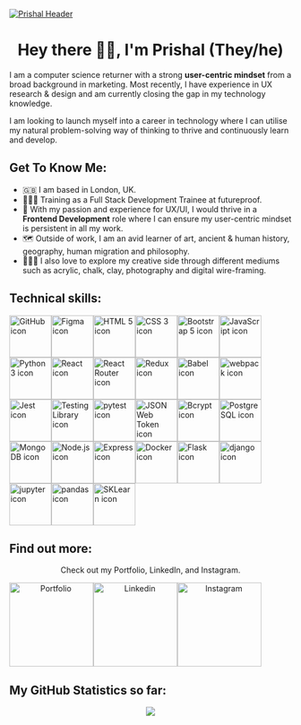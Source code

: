 [![Prishal Header](https://prish.al/images/github-header/PrishalMakwanaHeader1.png "Header")](https://prish.al/)

<h1 align="center">Hey there 👋🏼, I'm Prishal (They/he)</h1>

I am a computer science returner with a strong <strong>user-centric mindset</strong> from a broad background in marketing. Most recently, I have experience in UX research & design and am currently closing the gap in my technology knowledge.

I am looking to launch myself into a career in technology where I can utilise my natural problem-solving way of thinking to thrive and continuously learn and develop.

<h2> Get To Know Me:</h2>

- 🇬🇧 I am based in London, UK.
- 👨🏽‍💻 Training as a Full Stack Development Trainee at futureproof.
- 📱 With my passion and experience for UX/UI, I would thrive in a <strong>Frontend Development</strong> role where I can ensure my user-centric mindset is persistent in all my work. 
- 🗺 Outside of work, I am an avid learner of art, ancient & human history, geography, human migration and philosophy.
- 🧑🏽‍🎨 I also love to explore my creative side through different mediums such as acrylic, chalk, clay, photography and digital wire-framing.

<h2> Technical skills:</h2>

<img src="https://prish.al/images/github-tech-skill/github.png" alt="GitHub icon" width="75px"><img src="https://prish.al/images/github-tech-skill/figma.png" alt="Figma icon" width="75px"><img src="https://prish.al/images/github-tech-skill/html.png" alt="HTML 5 icon" width="75px"><img src="https://prish.al/images/github-tech-skill/css.png" alt="CSS 3 icon" width="75px"><img src="https://prish.al/images/github-tech-skill/bootstrap.png" alt="Bootstrap 5 icon" width="75px"><img src="https://prish.al/images/github-tech-skill/javascript1.png" alt="JavaScript icon" width="75px"><img src="https://prish.al/images/github-tech-skill/python.png" alt="Python 3 icon" width="75px"><img src="https://prish.al/images/github-tech-skill/react.png" alt="React icon" width="75px"><img src="https://prish.al/images/github-tech-skill/react_router.png" alt="React Router icon" width="75px"><img src="https://prish.al/images/github-tech-skill/redux.png" alt="Redux icon" width="75px"><img src="https://prish.al/images/github-tech-skill/babel.png" alt="Babel icon" width="75px"><img src="https://prish.al/images/github-tech-skill/webpack.png" alt="webpack icon" width="75px"></a><img src="https://prish.al/images/github-tech-skill/jest.png" alt="Jest icon" width="75px"><img src="https://prish.al/images/github-tech-skill/testing_library.png" alt="Testing Library icon" width="75px"><img src="https://prish.al/images/github-tech-skill/pytest.png" alt="pytest icon" width="75px"><img src="https://prish.al/images/github-tech-skill/json_web_token.png" alt="JSON Web Token icon" width="75px"><img src="https://prish.al/images/github-tech-skill/bcrypt.png" alt="Bcrypt icon" width="75px"><img src="https://prish.al/images/github-tech-skill/postgresql.png" alt="PostgreSQL icon" width="75px"><img src="https://prish.al/images/github-tech-skill/mongodb.png" alt="MongoDB icon" width="75px"><img src="https://prish.al/images/github-tech-skill/node.png" alt="Node.js icon" width="75px"><img src="https://prish.al/images/github-tech-skill/express.png" alt="Express icon" width="75px"><img src="https://prish.al/images/github-tech-skill/docker.png" alt="Docker icon" width="75px"><img src="https://prish.al/images/github-tech-skill/flask.png" alt="Flask icon" width="75px"><img src="https://prish.al/images/github-tech-skill/django.png" alt="django icon" width="75px"><img src="https://prish.al/images/github-tech-skill/jupyter.png" alt="jupyter icon" width="75px"><img src="https://prish.al/images/github-tech-skill/pandas.png" alt="pandas icon" width="75px"><img src="https://prish.al/images/github-tech-skill/sklearn.png" alt="SKLearn icon" width="75px">


<h2> Find out more:</h2>

<div align="center"> 
  <p>Check out my Portfolio, LinkedIn, and Instagram.</p>
  <div style="display: flex;">
   <a href="https://prish.al" title="Prish.al"><img src="https://prish.al/images/github-button/portfolio.png" alt="Portfolio" width="150px"/></a>
   <a href="https://www.linkedin.com/in/prishalmakwana/" title="Prishal"><img src="https://prish.al/images/github-button/linkedin.png" alt="Linkedin" width="150px"/></a>
   <a href="https://www.instagram.com/prish.al" title="Prish.al"><img src="https://prish.al/images/github-button/instagram.png" alt="Instagram" width="150px"/></a>
  </div>
</div>


<h2> My GitHub Statistics so far:</h2>

<div align="center"><img src="https://github-readme-stats.vercel.app/api?username=prishalm&show_icons=true&hide_border=true&include_all_commits=true&bg_color=fff0e5&text_color=423f2b&icon_color=555137&title_color=423f2b" /></div>

